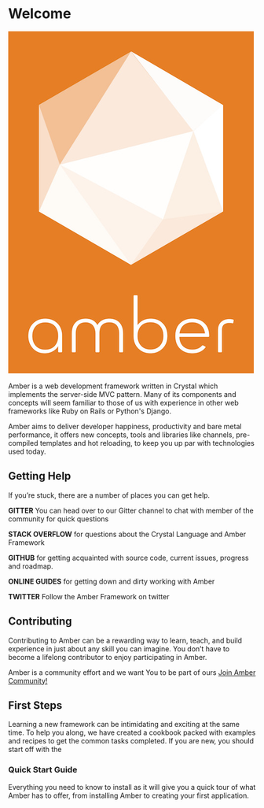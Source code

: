 # Welcome

![](/assets/white_logo_color_background.jpg)

Amber is a web development framework written in Crystal which implements the server-side MVC pattern. Many of its components and concepts will seem familiar to those of us with experience in other web frameworks like Ruby on Rails or Python's Django.

Amber aims to deliver developer happiness, productivity and bare metal performance, it offers new concepts, tools and libraries like channels,  pre-compiled templates and hot reloading, to keep you up par with technologies used today.

## Getting Help

If you’re stuck, there are a number of places you can get help.

**GITTER** You can head over to our Gitter channel to chat with member of the community for quick questions

**STACK OVERFLOW** for questions about the Crystal Language and Amber Framework

**GITHUB** for getting acquainted with source code, current issues, progress and roadmap.

**ONLINE GUIDES** for getting down and dirty working with Amber

**TWITTER** Follow the Amber Framework on twitter

## Contributing

Contributing to Amber can be a rewarding way to learn, teach, and build experience in just about any skill you can imagine. You don’t have to become a lifelong contributor to enjoy participating in Amber.

Amber is a community effort and we want You to be part of ours [Join Amber Community!](https://github.com/Amber-Crystal/amber/blob/master/.github/CONTRIBUTING.md)

## First Steps

Learning a new framework can be intimidating and exciting at the same time. To help you along, we have created a cookbook packed with examples and recipes to get the common tasks completed. If you are new, you should start off with the

### Quick Start Guide

Everything you need to know to install as it will give you a quick tour of what Amber has to offer, from installing Amber to creating your first application.

